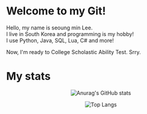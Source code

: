 # Welcome to my Git!
Hello, my name is seoung min Lee.   
I live in South Korea and programming is my hobby!   
I use Python, Java, SQL, Lua, C# and more!   

Now, I'm ready to College Scholastic Ability Test.
Srry.

# My stats


<div align="center">

![Anurag's GitHub stats](https://github-readme-stats.vercel.app/api?username=MonocledHalfling&show_icons=true&theme=tokyonight)

</div>

<div align="center">

![Top Langs](https://github-readme-stats.vercel.app/api/top-langs/?username=MonocledHalfling&layout=compact&theme=tokyonight)

</div>
